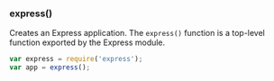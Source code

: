 <section>
  <h3 id='app.express'>express()</h3>

  Creates an Express application.
  The `express()` function is a top-level function exported by the Express module.

  ```js
  var express = require('express');
  var app = express();
  ```
</section>
